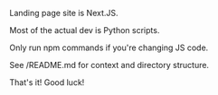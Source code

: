 Landing page site is Next.JS.

Most of the actual dev is Python scripts.

Only run npm commands if you're changing JS code.

See /README.md for context and directory structure.

That's it! Good luck!

